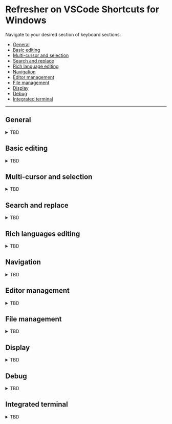 # Refresher on VSCode Shortcuts for Windows

Navigate to your desired section of keyboard sections:

- [General](#general)
- [Basic editing](#basic-editing)
- [Multi-cursor and selection](#multi-cursor-and-selection)
- [Search and replace](#search-and-replace)
- [Rich language editing](#rich-language-editing)
- [Navigation](#navigation)
- [Editor management](#editor-management)
- [File management](#file-management)
- [Display](#display)
- [Debug](#debug)
- [Integrated terminal](#integrated-terminal)

---

[](#general)
## General

<details>
<summary>
TBD
</summary>
TBD
</details>

[](#basic-editing)
## Basic editing

<details>
<summary>
TBD
</summary>
TBD
</details>

[](#multi-cursor-and-selection)
## Multi-cursor and selection

<details>
<summary>
TBD
</summary>
TBD
</details>

[](#search-and-replace)
## Search and replace 

<details>
<summary>
TBD
</summary>
TBD
</details>

[](#rich-languages-editing)
## Rich languages editing

<details>
<summary>
TBD
</summary>
TBD
</details>

[](#navigation)
## Navigation

<details>
<summary>
TBD
</summary>
TBD
</details>

[](#editor-management)
## Editor management

<details>
<summary>
TBD
</summary>
TBD
</details>

[](#file-management)
## File management

<details>
<summary>
TBD
</summary>
TBD
</details>

[](#display)
## Display

<details>
<summary>
TBD
</summary>
TBD
</details>

[](#Debug)
## Debug

<details>
<summary>
TBD
</summary>
TBD
</details>

[](#integrated-terminal)
## Integrated terminal

<details>
<summary>
TBD
</summary>
TBD
</details>